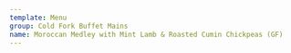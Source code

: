 ```yaml
---
template: Menu
group: Cold Fork Buffet Mains
name: Moroccan Medley with Mint Lamb & Roasted Cumin Chickpeas (GF)
---
```

